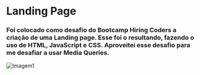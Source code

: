 # Landing Page​

### Foi colocado como desafio do Bootcamp Hiring Coders a criação de uma Landing page. Esse foi o resultando, fazendo o uso de HTML, JavaScript e CSS. Aproveitei esse desafio para me desafiar a usar Media Queries.

![Imagem1](https://user-images.githubusercontent.com/83802470/125883378-a1481858-7753-4a11-9e03-509b147e4f30.png)

